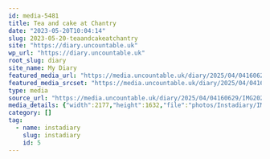 ```yaml
---
id: media-5481
title: Tea and cake at Chantry
date: "2023-05-20T10:04:14"
slug: 2023-05-20-teaandcakeatchantry
site: "https://diary.uncountable.uk"
wp_url: "https://diary.uncountable.uk"
root_slug: diary
site_name: My Diary
featured_media_url: "https://media.uncountable.uk/diary/2025/04/04160629/IMG20230520110414.webp"
featured_media_srcset: "https://media.uncountable.uk/diary/2025/04/04160629/IMG20230520110414-300x225.webp 300w, https://media.uncountable.uk/diary/2025/04/04160629/IMG20230520110414-1024x768.webp 1024w, https://media.uncountable.uk/diary/2025/04/04160629/IMG20230520110414-150x150.webp 150w, https://media.uncountable.uk/diary/2025/04/04160629/IMG20230520110414-640x480.webp 640w, https://media.uncountable.uk/diary/2025/04/04160629/IMG20230520110414.webp 2177w"
type: media
source_url: "https://media.uncountable.uk/diary/2025/04/04160629/IMG20230520110414.webp"
media_details: {"width":2177,"height":1632,"file":"photos/Instadiary/IMG20230520110414.webp","filesize":157996,"sizes":{"medium":{"file":"IMG20230520110414-300x225.webp","width":300,"height":225,"filesize":20164,"mime_type":"image/webp","source_url":"https://media.uncountable.uk/diary/2025/04/04160629/IMG20230520110414-300x225.webp"},"large":{"file":"IMG20230520110414-1024x768.webp","width":1024,"height":768,"filesize":122810,"mime_type":"image/webp","source_url":"https://media.uncountable.uk/diary/2025/04/04160629/IMG20230520110414-1024x768.webp"},"thumbnail":{"file":"IMG20230520110414-150x150.webp","width":150,"height":150,"filesize":8198,"mime_type":"image/webp","source_url":"https://media.uncountable.uk/diary/2025/04/04160629/IMG20230520110414-150x150.webp"},"mobwidth":{"file":"IMG20230520110414-640x480.webp","width":640,"height":480,"filesize":65100,"mime_type":"image/webp","source_url":"https://media.uncountable.uk/diary/2025/04/04160629/IMG20230520110414-640x480.webp"},"full":{"file":"IMG20230520110414.webp","width":2177,"height":1632,"mime_type":"image/webp","source_url":"https://media.uncountable.uk/diary/2025/04/04160629/IMG20230520110414.webp"}},"image_meta":{"aperture":"0","credit":"","camera":"","caption":"","created_timestamp":"0","copyright":"","focal_length":"0","iso":"0","shutter_speed":"0","title":"","orientation":"0","keywords":[]}}
category: []
tag:
  - name: instadiary
    slug: instadiary
    id: 5
---
```


